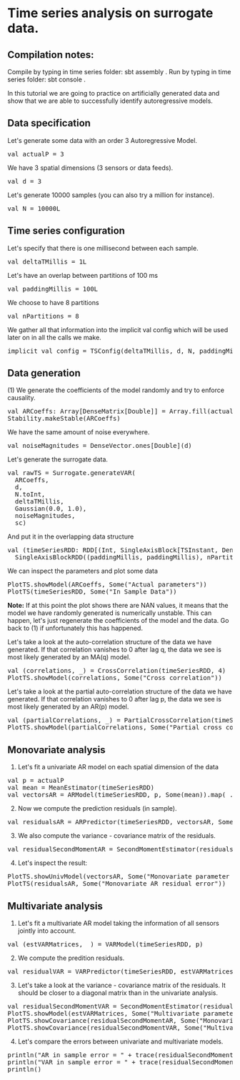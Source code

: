 # Time series analysis on surrogate data.

## Compilation notes:
Compile by typing in time series folder: sbt assembly .
Run by typing in time series folder: sbt console .

In this tutorial we are going to practice on artificially generated data
and show that we are able to successfully identify autoregressive models.

## Data specification

Let's generate some data with an order 3 Autoregressive Model.

<div class="codetabs">
<div data-lang="scala" markdown="1">
<pre class="prettyprint lang-bsh">
val actualP = 3
</pre>
</div>
</div>

We have 3 spatial dimensions (3 sensors or data feeds).
<div class="codetabs">
<div data-lang="scala" markdown="1">
<pre class="prettyprint lang-bsh">
val d = 3
</pre>
</div>
</div>

Let's generate 10000 samples (you can also try a million for instance).
<div class="codetabs">
<div data-lang="scala" markdown="1">
<pre class="prettyprint lang-bsh">
val N = 10000L
</pre>
</div>
</div>

## Time series configuration

Let's specify that there is one millisecond between each sample.
<div class="codetabs">
<div data-lang="scala" markdown="1">
<pre class="prettyprint lang-bsh">
val deltaTMillis = 1L
</pre>
</div>
</div>

Let's have an overlap between partitions of 100 ms
<div class="codetabs">
<div data-lang="scala" markdown="1">
<pre class="prettyprint lang-bsh">
val paddingMillis = 100L
</pre>
</div>
</div>

We choose to have 8 partitions
<div class="codetabs">
<div data-lang="scala" markdown="1">
<pre class="prettyprint lang-bsh">
val nPartitions = 8
</pre>
</div>
</div>

We gather all that information into the implicit val config which will be
used later on in all the calls we make.
<div class="codetabs">
<div data-lang="scala" markdown="1">
<pre class="prettyprint lang-bsh">
implicit val config = TSConfig(deltaTMillis, d, N, paddingMillis.toDouble)
</pre>
</div>
</div>

## Data generation
(1) We generate the coefficients of the model randomly and try to enforce causality.
<div class="codetabs">
<div data-lang="scala" markdown="1">
<pre class="prettyprint lang-bsh">
val ARCoeffs: Array[DenseMatrix[Double]] = Array.fill(actualP){DenseMatrix.rand[Double](d, d) - (DenseMatrix.ones[Double](d, d) * 0.5)}
Stability.makeStable(ARCoeffs)
</pre>
</div>
</div>

We have the same amount of noise everywhere.
<div class="codetabs">
<div data-lang="scala" markdown="1">
<pre class="prettyprint lang-bsh">
val noiseMagnitudes = DenseVector.ones[Double](d)
</pre>
</div>
</div>

Let's generate the surrogate data.
<div class="codetabs">
<div data-lang="scala" markdown="1">
<pre class="prettyprint lang-bsh">
val rawTS = Surrogate.generateVAR(
  ARCoeffs,
  d,
  N.toInt,
  deltaTMillis,
  Gaussian(0.0, 1.0),
  noiseMagnitudes,
  sc)
</pre>
</div>
</div>

And put it in the overlapping data structure
<div class="codetabs">
<div data-lang="scala" markdown="1">
<pre class="prettyprint lang-bsh">
val (timeSeriesRDD: RDD[(Int, SingleAxisBlock[TSInstant, DenseVector[Double]])], _) =
  SingleAxisBlockRDD((paddingMillis, paddingMillis), nPartitions, rawTS)
</pre>
</div>
</div>

We can inspect the parameters and plot some data
<div class="codetabs">
<div data-lang="scala" markdown="1">
<pre class="prettyprint lang-bsh">
PlotTS.showModel(ARCoeffs, Some("Actual parameters"))
PlotTS(timeSeriesRDD, Some("In Sample Data"))
</pre>
</div>
</div>

__Note:__ If at this point the plot shows there are NAN values, it means that the
model we have randomly generated is numerically unstable.
This can happen, let's just regenerate the coefficients of the model and the data.
Go back to (1) if unfortunately this has happened.

Let's take a look at the auto-correlation structure of the data we have
generated. If that correlation vanishes to 0 after lag q, the data we
see is most likely generated by an MA(q) model.
<div class="codetabs">
<div data-lang="scala" markdown="1">
<pre class="prettyprint lang-bsh">
val (correlations, _) = CrossCorrelation(timeSeriesRDD, 4)
PlotTS.showModel(correlations, Some("Cross correlation"))
</pre>
</div>
</div>

Let's take a look at the partial auto-correlation structure of the data we have
generated. If that correlation vanishes to 0 after lag p, the data we
see is most likely generated by an AR(p) model.
<div class="codetabs">
<div data-lang="scala" markdown="1">
<pre class="prettyprint lang-bsh">
val (partialCorrelations, _) = PartialCrossCorrelation(timeSeriesRDD,4)
PlotTS.showModel(partialCorrelations, Some("Partial cross correlation"))
</pre>
</div>
</div>

## Monovariate analysis

1. Let's fit a univariate AR model on each spatial dimension of the data
<div class="codetabs">
<div data-lang="scala" markdown="1">
<pre class="prettyprint lang-bsh">
val p = actualP
val mean = MeanEstimator(timeSeriesRDD)
val vectorsAR = ARModel(timeSeriesRDD, p, Some(mean)).map(_.covariation)
</pre>
</div>
</div>

2. Now we compute the prediction residuals (in sample).
<div class="codetabs">
<div data-lang="scala" markdown="1">
<pre class="prettyprint lang-bsh">
val residualsAR = ARPredictor(timeSeriesRDD, vectorsAR, Some(mean))
</pre>
</div>
</div>

3. We also compute the variance - covariance matrix of the residuals.
<div class="codetabs">
<div data-lang="scala" markdown="1">
<pre class="prettyprint lang-bsh">
val residualSecondMomentAR = SecondMomentEstimator(residualsAR)
</pre>
</div>
</div>

4. Let's inspect the result:
<div class="codetabs">
<div data-lang="scala" markdown="1">
<pre class="prettyprint lang-bsh">
PlotTS.showUnivModel(vectorsAR, Some("Monovariate parameter estimates"))
PlotTS(residualsAR, Some("Monovariate AR residual error"))
</pre>
</div>
</div>

## Multivariate analysis

1. Let's fit a multivariate AR model taking the information of all sensors
jointly into account.
<div class="codetabs">
<div data-lang="scala" markdown="1">
<pre class="prettyprint lang-bsh">
val (estVARMatrices, _) = VARModel(timeSeriesRDD, p)
</pre>
</div>
</div>

2. We compute the predition residuals.
<div class="codetabs">
<div data-lang="scala" markdown="1">
<pre class="prettyprint lang-bsh">
val residualVAR = VARPredictor(timeSeriesRDD, estVARMatrices, Some(mean))
</pre>
</div>
</div>

3. Let's take a look at the variance - covariance matrix of the residuals. It should be closer to a diagonal matrix than in the univariate analysis.
<div class="codetabs">
<div data-lang="scala" markdown="1">
<pre class="prettyprint lang-bsh">
val residualSecondMomentVAR = SecondMomentEstimator(residualVAR)
PlotTS.showModel(estVARMatrices, Some("Multivariate parameter estimates"))
PlotTS.showCovariance(residualSecondMomentAR, Some("Monovariate residual covariance"))
PlotTS.showCovariance(residualSecondMomentVAR, Some("Multivariate residual covariance"))
</pre>
</div>
</div>

4. Let's compare the errors between univariate and multivariate models.
<div class="codetabs">
<div data-lang="scala" markdown="1">
<pre class="prettyprint lang-bsh">
println("AR in sample error = " + trace(residualSecondMomentAR))
println("VAR in sample error = " + trace(residualSecondMomentVAR))
println()
</pre> 
</div>
</div>